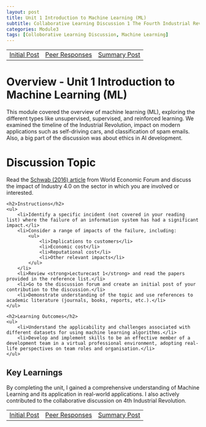 ```yaml
---
layout: post
title: Unit 1 Introduction to Machine Learning (ML)
subtitle: Collaborative Learning Discussion 1 The Fourth Industrial Revolution
categories: Module3
tags: [Colloborative Learning Discussion, Machine Learning]
---
```

<html lang="en">
    <table>
    <tr>
      <td> <a href="../../../../artefacts/ML-Initial_Post.pdf" target="_blank" class="button large">Initial Post</a></td> 
       <td> <a href="../../../../artefacts/ML-Peer_Response.pdf" target="_blank" class="button large">Peer Responses</a></td> 
       <td> <a href="../../../../artefacts/ML-Summary_Post.pdf" target="_blank" class="button large">Summary Post</a></td> 
    </tr>
</table>

<body>
   <h1>Overview - Unit 1 Introduction to Machine Learning (ML)</h1>
  <p>This module covered the overview of machine learning (ML), exploring the different types like unsupervised, supervised, and reinforced learning. We examined the timeline of the Industrial Revolution, impact on modern applications such as self-driving cars, and classification of spam emails. Also, a big part of the discussion was about ethics in AI development.</p>
    <h1>Discussion Topic</h1>
    <p>Read the <a href="https://www.weforum.org/agenda/2016/01/the-fourth-industrial-revolution-by-klaus-schwab">Schwab (2016) article</a> from World Economic Forum and discuss the impact of Industry 4.0 on the sector in which you are involved or interested.</p>

    <h2>Instructions</h2>
    <ul>
        <li>Identify a specific incident (not covered in your reading list) where the failure of an information system has had a significant impact.</li>
        <li>Consider a range of impacts of the failure, including:
            <ul>
                <li>Implications to customers</li>
                <li>Economic cost</li>
                <li>Reputational cost</li>
                <li>Other relevant impacts</li>
            </ul>
        </li>
        <li>Review <strong>Lecturecast 1</strong> and read the papers provided in the reference list.</li>
        <li>Go to the discussion forum and create an initial post of your contribution to the discussion.</li>
        <li>Demonstrate understanding of the topic and use references to academic literature (journals, books, reports, etc.).</li>
    </ul>

    <h2>Learning Outcomes</h2>
    <ul>
        <li>Understand the applicability and challenges associated with different datasets for using machine learning algorithms.</li>
        <li>Develop and implement skills to be an effective member of a development team in a virtual professional environment, adopting real-life perspectives on team roles and organisation.</li>
    </ul>
    
 <h2>Key Learnings</h2>
 <p>By completing the unit, I gained a comprehensive understanding of Machine Learning and its application in real-world applications. I also actively contributed to the collaborative discussion on 4th Industrial Revolution.</p>
 
</body>
</html>



<table>
    <tr>
      <td> <a href="../../../../artefacts/ML-Initial_Post.pdf" target="_blank" class="button large">Initial Post</a></td> 
       <td> <a href="../../../../artefacts/ML-Peer_Response.pdf" target="_blank" class="button large">Peer Responses</a></td> 
       <td> <a href="../../../../artefacts/ML-Summary_Post.pdf" target="_blank" class="button large">Summary Post</a></td> 
    </tr>
</table>
